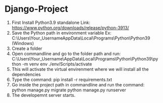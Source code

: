 # Django-Project

1. First Install Python3.9 standalone 
Link: https://www.python.org/downloads/release/python-3913/
2. Save the Python path in environment variable
   Ex: C:\Users\Your_UsernameAppData\Local\Programs\Python\Python39 (Windows)
3. Create a folder
5. Open commandline and go to the folder path and run:
         C:\Users\Your_Username\AppData\Local\Programs\Python\Python39\python -m venv env
         ./env/Scripts/activate
6. This will activate the virtual envirenment where we will install all the dependencies
7. Type the command:
         pip install -r requirements.txt
8. Go inside the project path in commandline and run the command:
         python manage.py migrate
         python manage.py runserver
11. The developemnt server starts.
